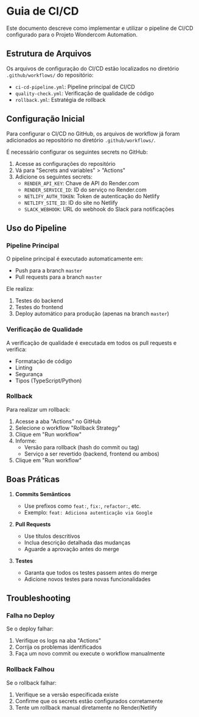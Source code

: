 # Guia de CI/CD

Este documento descreve como implementar e utilizar o pipeline de CI/CD configurado para o Projeto Wondercom Automation.

## Estrutura de Arquivos

Os arquivos de configuração do CI/CD estão localizados no diretório `.github/workflows/` do repositório:

- `ci-cd-pipeline.yml`: Pipeline principal de CI/CD
- `quality-check.yml`: Verificação de qualidade de código
- `rollback.yml`: Estratégia de rollback

## Configuração Inicial

Para configurar o CI/CD no GitHub, os arquivos de workflow já foram adicionados ao repositório no diretório `.github/workflows/`.

É necessário configurar os seguintes secrets no GitHub:

1. Acesse as configurações do repositório
2. Vá para "Secrets and variables" > "Actions"
3. Adicione os seguintes secrets:
   - `RENDER_API_KEY`: Chave de API do Render.com
   - `RENDER_SERVICE_ID`: ID do serviço no Render.com
   - `NETLIFY_AUTH_TOKEN`: Token de autenticação do Netlify
   - `NETLIFY_SITE_ID`: ID do site no Netlify
   - `SLACK_WEBHOOK`: URL do webhook do Slack para notificações

## Uso do Pipeline

### Pipeline Principal

O pipeline principal é executado automaticamente em:
- Push para a branch `master`
- Pull requests para a branch `master`

Ele realiza:
1. Testes do backend
2. Testes do frontend
3. Deploy automático para produção (apenas na branch `master`)

### Verificação de Qualidade

A verificação de qualidade é executada em todos os pull requests e verifica:
- Formatação de código
- Linting
- Segurança
- Tipos (TypeScript/Python)

### Rollback

Para realizar um rollback:

1. Acesse a aba "Actions" no GitHub
2. Selecione o workflow "Rollback Strategy"
3. Clique em "Run workflow"
4. Informe:
   - Versão para rollback (hash do commit ou tag)
   - Serviço a ser revertido (backend, frontend ou ambos)
5. Clique em "Run workflow"

## Boas Práticas

1. **Commits Semânticos**
   - Use prefixos como `feat:`, `fix:`, `refactor:`, etc.
   - Exemplo: `feat: Adiciona autenticação via Google`

2. **Pull Requests**
   - Use títulos descritivos
   - Inclua descrição detalhada das mudanças
   - Aguarde a aprovação antes do merge

3. **Testes**
   - Garanta que todos os testes passem antes do merge
   - Adicione novos testes para novas funcionalidades

## Troubleshooting

### Falha no Deploy

Se o deploy falhar:
1. Verifique os logs na aba "Actions"
2. Corrija os problemas identificados
3. Faça um novo commit ou execute o workflow manualmente

### Rollback Falhou

Se o rollback falhar:
1. Verifique se a versão especificada existe
2. Confirme que os secrets estão configurados corretamente
3. Tente um rollback manual diretamente no Render/Netlify
